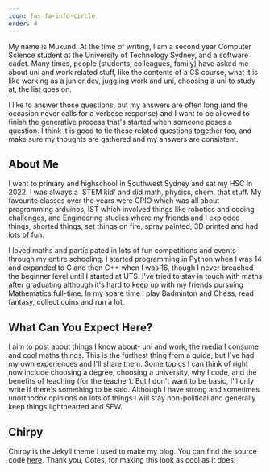 ```yaml
---
icon: fas fa-info-circle
order: 4
---
```


My name is Mukund. At the time of writing, I am a second year Computer Science student at the University of Technology Sydney, and a software cadet. Many times, people (students, colleagues, family) have asked me about uni and work related stuff, like the contents of a CS course, what it is like working as a junior dev, juggling work and uni, choosing a uni to study at, the list goes on.

I like to answer those questions, but my answers are often long (and the occasion never calls for a verbose response) and I want to be allowed to finish the generative process that's started when someone poses a question. I think it is good to tie these related questions together too, and make sure my thoughts are gathered and my answers are consistent.

## About Me

I went to primary and highschool in Southwest Sydney and sat my HSC in 2022. I was always a 'STEM kid' and did math, physics, chem, that stuff. My favourite classes over the years were GPIO which was all about programming arduinos, IST which involved things like robotics and coding challenges, and Engineering studies where my friends and I exploded things, shorted things, set things on fire, spray painted, 3D printed and had lots of fun.

I loved maths and participated in lots of fun competitions and events through my entire schooling. I started programming in Python when I was 14 and expanded to C and then C++ when I was 16, though I never breached the beginner level until I started at UTS. I've tried to stay in touch with maths after graduating although it's hard to keep up with my friends pursuing Mathematics full-time. In my spare time I play Badminton and Chess, read fantasy, collect coins and run a lot.

## What Can You Expect Here?

I aim to post about things I know about- uni and work, the media I consume and cool maths things. This is the furthest thing from a guide, but I've had my own experiences and I'll share them. Some topics I can think of right now include choosing a degree, choosing a university, why I code, and the benefits of teaching (for the teacher). But I don't want to be basic, I'll only write if there's something to be said. Although I have strong and sometimes unorthodox opinions on lots of things I will stay non-political and generally keep things lighthearted and SFW.

## Chirpy

Chirpy is the Jekyll theme I used to make my blog. You can find the source code [here](https://github.com/cotes2020/jekyll-theme-chirpy). Thank you, Cotes, for making this look as cool as it does!